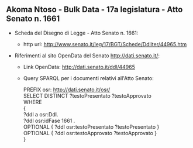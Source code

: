 ## Akoma Ntoso - Bulk Data - 17a legislatura - Atto Senato n. 1661 ##

* Scheda del Disegno di Legge - Atto Senato n. 1661:
	* http url: http://www.senato.it/leg/17/BGT/Schede/Ddliter/44965.htm

* Riferimenti al sito OpenData del Senato http://dati.senato.it/:
	* Link OpenData: http://dati.senato.it/ddl/44965
	* Query SPARQL per i documenti relativi all'Atto Senato:

        PREFIX osr: <http://dati.senato.it/osr/>  
		SELECT DISTINCT ?testoPresentato ?testoApprovato  
		WHERE  
		{  
		    ?ddl a osr:Ddl.  
		    ?ddl osr:idFase 1661 .  
		    OPTIONAL { ?ddl osr:testoPresentato ?testoPresentato }  
		    OPTIONAL { ?ddl osr:testoApprovato ?testoApprovato }  
		}
		